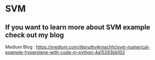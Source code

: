 # SVM

## If you want to learn more about SVM example check out my blog

Medium Blog : https://medium.com/@pruthvikmachhi/svm-numerical-example-hyperplane-with-code-in-python-4a15293bb102
